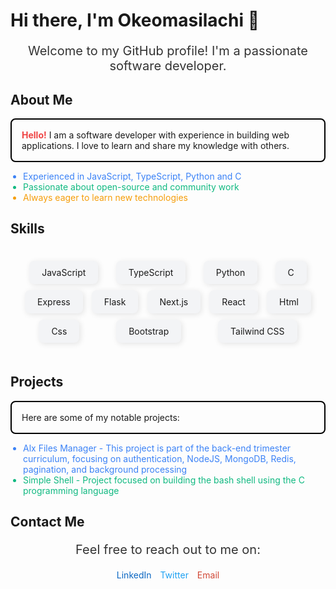 # Hi there, I'm Okeomasilachi 👋

<p style="text-align: center; font-size: 20px; color: #333;">Welcome to my GitHub profile! I'm a passionate software developer.</p>

## About Me

<p style="border: 2px solid #000; padding: 16px; border-radius: 8px;">
  <span style="color: #ef4444; font-weight: bold;">Hello!</span> I am a software developer with experience in building web applications. I love to learn and share my knowledge with others.
  <ul style="list-style-type: disc; padding-left: 20px; color: #333;">
    <li style="color: #3b82f6;">Experienced in JavaScript, TypeScript, Python and C</li>
    <li style="color: #10b981;">Passionate about open-source and community work</li>
    <li style="color: #f59e0b;">Always eager to learn new technologies</li>
  </ul>
</p>

## Skills

<div style="display: flex; justify-content: space-around; flex-wrap: wrap; padding: 16px;">
  <span style="background-color: #f3f4f6; padding: 10px 20px; margin: 5px; border-radius: 8px; box-shadow: 2px 2px 10px rgba(0, 0, 0, 0.1);">JavaScript</span>
  <span style="background-color: #f3f4f6; padding: 10px 20px; margin: 5px; border-radius: 8px; box-shadow: 2px 2px 10px rgba(0, 0, 0, 0.1);">TypeScript</span>
  <span style="background-color: #f3f4f6; padding: 10px 20px; margin: 5px; border-radius: 8px; box-shadow: 2px 2px 10px rgba(0, 0, 0, 0.1);">Python</span>
  <span style="background-color: #f3f4f6; padding: 10px 20px; margin: 5px; border-radius: 8px; box-shadow: 2px 2px 10px rgba(0, 0, 0, 0.1);">C</span>
  <span style="background-color: #f3f4f6; padding: 10px 20px; margin: 5px; border-radius: 8px; box-shadow: 2px 2px 10px rgba(0, 0, 0, 0.1);">Express</span>
  <span style="background-color: #f3f4f6; padding: 10px 20px; margin: 5px; border-radius: 8px; box-shadow: 2px 2px 10px rgba(0, 0, 0, 0.1);">Flask</span>
  <span style="background-color: #f3f4f6; padding: 10px 20px; margin: 5px; border-radius: 8px; box-shadow: 2px 2px 10px rgba(0, 0, 0, 0.1);">Next.js</span>
  <span style="background-color: #f3f4f6; padding: 10px 20px; margin: 5px; border-radius: 8px; box-shadow: 2px 2px 10px rgba(0, 0, 0, 0.1);">React</span>
  <span style="background-color: #f3f4f6; padding: 10px 20px; margin: 5px; border-radius: 8px; box-shadow: 2px 2px 10px rgba(0, 0, 0, 0.1);">Html</span>
  <span style="background-color: #f3f4f6; padding: 10px 20px; margin: 5px; border-radius: 8px; box-shadow: 2px 2px 10px rgba(0, 0, 0, 0.1);">Css</span>
  <span style="background-color: #f3f4f6; padding: 10px 20px; margin: 5px; border-radius: 8px; box-shadow: 2px 2px 10px rgba(0, 0, 0, 0.1);">Bootstrap</span>
  <span style="background-color: #f3f4f6; padding: 10px 20px; margin: 5px; border-radius: 8px; box-shadow: 2px 2px 10px rgba(0, 0, 0, 0.1);">Tailwind CSS</span>
</div>

## Projects

<p style="border: 2px solid #000; padding: 16px; border-radius: 8px;">
  Here are some of my notable projects:
  <ul style="list-style-type: disc; padding-left: 20px; color: #333;">
    <li style="color: #3b82f6;"><a href="https://github.com/okeomasilachi/alx-files_manager" style="color: #3b82f6; text-decoration: none;">Alx Files Manager</a> - This project is part of the back-end trimester curriculum, focusing on authentication, NodeJS, MongoDB, Redis, pagination, and background processing</li>
    <li style="color: #10b981;"><a href="https://github.com/okeomasilachi/simple_shell" style="color: #10b981; text-decoration: none;">Simple Shell</a> - Project focused on building the bash shell using the C programming language</li>
  </ul>
</p>

## Contact Me

<p style="text-align: center; font-size: 20px; color: #333;">
  Feel free to reach out to me on:
</p>

<p style="text-align: center;">
  <a href="https://www.linkedin.com/in/okeomasilachi" style="color: #0a66c2; text-decoration: none; margin-right: 10px;">LinkedIn</a>
  <a href="https://twitter.com/okeomasilachi1" style="color: #1da1f2; text-decoration: none; margin-right: 10px;">Twitter</a>
  <a href="mailto:okeomasilachi@gmail.com" style="color: #d14836; text-decoration: none;">Email</a>
</p>
